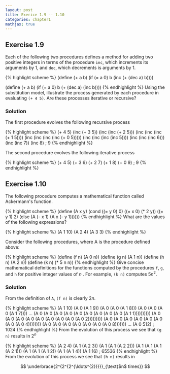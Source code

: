 ```yaml
---
layout: post
title: Exerice 1.9 -- 1.10 
categories: chapter1
mathjax: true
---
```


## Exercise 1.9
Each of the following two procedures defines a method for adding two
positive integers in terms of the procedure `inc`, which
increments its arguments by 1, and `dec`, which decrements is
arguments by 1.

{% highlight scheme %}
(define (+ a b)
  (if (= a 0) b (inc (+ (dec a) b))))

(define (+ a b)
  (if (= a 0) b (+ (dec a) (inc b))))
{% endhighlight %}
Using the substitution model, illustrate the process generated by each
procedure in evaluating `(+ 4 5)`. Are these processes iterative or
recursive?

### Solution

The first procedure evolves the following recursive process

{% highlight scheme %}
(+ 4 5)
(inc (+ 3 5))
(inc (inc (+ 2 5)))
(inc (inc (inc (+ 1 5))))
(inc (inc (inc (inc (+ 0 5)))))
(inc (inc (inc (inc 5))))
(inc (inc (inc 6)))
(inc (inc 7))
(inc 8)
; 9
{% endhighlight %}

The second procedure evolves the following iterative process

{% highlight scheme %}
(+ 4 5)
(+ 3 6)
(+ 2 7)
(+ 1 8)
(+ 0 9)
; 9
{% endhighlight %}

## Exercise 1.10
The following procedure computes a mathematical function called
Ackermann's function.

{% highlight scheme %}
(define (A x y)
    (cond ((= y 0) 0)
          ((= x 0) (* 2 y))
          ((= y 1) 2)
          (else (A (- x 1)
                   (A x (- y 1))))))
{% endhighlight %}
What are the values of the following expressions?

{% highlight scheme %}
(A 1 10)
(A 2 4)
(A 3 3)
{% endhighlight %}

Consider the following procedures, where A is the procedure defined above:

{% highlight scheme %}
(define (f n) (A 0 n))
(define (g n) (A 1 n))
(define (h n) (A 2 n))
(define (k n) (* 5 n n))
{% endhighlight %}
Give concise mathematical definitions for the functions computed
by the procedures `f`, `g`, and `h` for positive
integer values of $n$ . For example, `(k n)` computes $5n^2$.

### Solution
From the definition of `A`, `(f n)` is clearly $2n$.

{% highlight scheme %}
(A 1 10)
(A 0 (A 1 9))
(A 0 (A 0 (A 1 8)))
(A 0 (A 0 (A 0 (A 1 7))))
...
(A 0 (A 0 (A 0 (A 0 (A 0 (A 0 (A 0 (A 0 (A 0 (A 1 1))))))))))
(A 0 (A 0 (A 0 (A 0 (A 0 (A 0 (A 0 (A 0 (A 0 2)))))))))
(A 0 (A 0 (A 0 (A 0 (A 0 (A 0 (A 0 (A 0 4))))))))
(A 0 (A 0 (A 0 (A 0 (A 0 (A 0 (A 0 8)))))))
...
(A 0 512)
; 1024
{% endhighlight %}
From the evolution of this process we see that `(g n)` results in
$2^n$

{% highlight scheme %}
(A 2 4)
(A 1 (A 2 3))
(A 1 (A 1 (A 2 2)))
(A 1 (A 1 (A 1 (A 2 1)))
(A 1 (A 1 (A 1 2))
(A 1 (A 1 4))
(A 1 16)
; 65536
{% endhighlight %}
From the evolution of this process we see that `(h n)` results in

$$
\underbrace{2^{2^{2^{\ldots^{2}}}}}_{\text{$n$ times}}
$$
